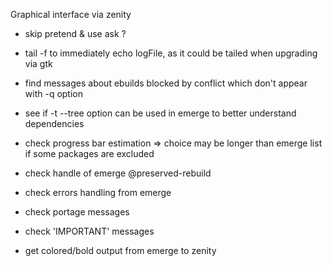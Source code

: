 Graphical interface via zenity
- skip pretend & use ask ?

- tail -f to immediately echo logFile, as it could be tailed when upgrading via gtk

- find messages about ebuilds blocked by conflict which don't appear with -q option

- see if -t --tree option can be used in emerge to better understand dependencies
- check progress bar estimation => choice may be longer than emerge list if some packages are excluded

- check handle of emerge @preserved-rebuild
- check errors handling from emerge
- check portage messages
- check 'IMPORTANT' messages

- get colored/bold output from emerge to zenity

